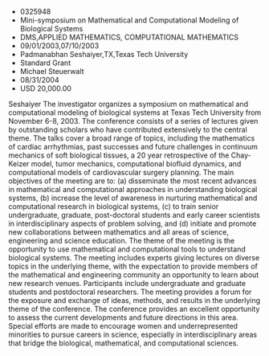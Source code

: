 
* 0325948
* Mini-symposium on Mathematical and Computational Modeling of Biological Systems
* DMS,APPLIED MATHEMATICS, COMPUTATIONAL MATHEMATICS
* 09/01/2003,07/10/2003
* Padmanabhan Seshaiyer,TX,Texas Tech University
* Standard Grant
* Michael Steuerwalt
* 08/31/2004
* USD 20,000.00

Seshaiyer The investigator organizes a symposium on mathematical and
computational modeling of biological systems at Texas Tech University from
November 6-8, 2003. The conference consists of a series of lectures given by
outstanding scholars who have contributed extensively to the central theme. The
talks cover a broad range of topics, including the mathematics of cardiac
arrhythmias, past successes and future challenges in continuum mechanics of soft
biological tissues, a 20 year retrospective of the Chay-Keizer model, tumor
mechanics, computational biofluid dynamics, and computational models of
cardiovascular surgery planning. The main objectives of the meeting are to: (a)
disseminate the most recent advances in mathematical and computational
approaches in understanding biological systems, (b) increase the level of
awareness in nurturing mathematical and computational research in biological
systems, (c) to train senior undergraduate, graduate, post-doctoral students and
early career scientists in interdisciplinary aspects of problem solving, and (d)
initiate and promote new collaborations between mathematics and all areas of
science, engineering and science education. The theme of the meeting is the
opportunity to use mathematical and computational tools to understand biological
systems. The meeting includes experts giving lectures on diverse topics in the
underlying theme, with the expectation to provide members of the mathematical
and engineering community an opportunity to learn about new research venues.
Participants include undergraduate and graduate students and postdoctoral
researchers. The meeting provides a forum for the exposure and exchange of
ideas, methods, and results in the underlying theme of the conference. The
conference provides an excellent opportunity to assess the current developments
and future directions in this area. Special efforts are made to encourage women
and underrepresented minorities to pursue careers in science, especially in
interdisciplinary areas that bridge the biological, mathematical, and
computational sciences.


